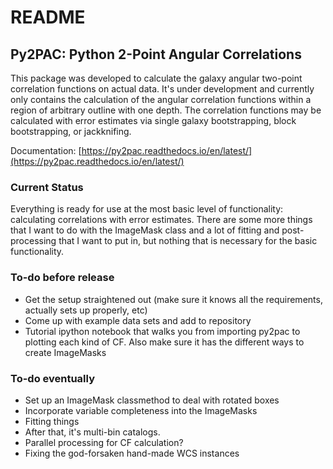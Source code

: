 # README #


## Py2PAC: Python 2-Point Angular Correlations  ##

This package was developed to calculate the galaxy angular two-point correlation functions on actual data.  It's under development and currently only contains the calculation of the angular correlation functions within a region of arbitrary outline with one depth.  The correlation functions may be calculated with error estimates via single galaxy bootstrapping, block bootstrapping, or jackknifing.

Documentation: [https://py2pac.readthedocs.io/en/latest/](https://py2pac.readthedocs.io/en/latest/)

### Current Status ###

Everything is ready for use at the most basic level of functionality: calculating correlations with error estimates.  There are some more things that I want to do with the ImageMask class and a lot of fitting and post-processing that I want to put in, but nothing that is necessary for the basic functionality.

### To-do before release ###

- Get the setup straightened out (make sure it knows all the requirements, actually sets up properly, etc)
- Come up with example data sets and add to repository
- Tutorial ipython notebook that walks you from importing py2pac to plotting each kind of CF.  Also make sure it has the different ways to create ImageMasks

### To-do eventually ###

- Set up an ImageMask classmethod to deal with rotated boxes
- Incorporate variable completeness into the ImageMasks
- Fitting things
- After that, it's multi-bin catalogs.  
- Parallel processing for CF calculation?
- Fixing the god-forsaken hand-made WCS instances
